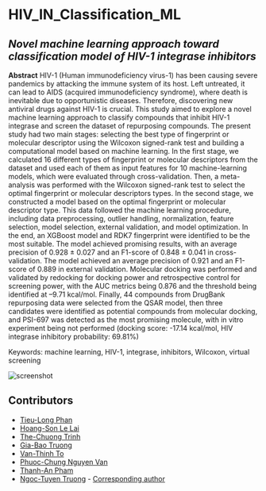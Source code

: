 # HIV_IN_Classification_ML

## ***Novel machine learning approach toward classification model of HIV-1 integrase inhibitors***

**Abstract**
HIV-1 (Human immunodeficiency virus-1) has been causing severe pandemics by attacking the immune system of its host. Left untreated, it can lead to AIDS (acquired immunodeficiency syndrome), where death is inevitable due to opportunistic diseases. Therefore, discovering new antiviral drugs against HIV-1 is crucial. This study aimed to explore a novel machine learning approach to classify compounds that inhibit HIV-1 integrase and screen the dataset of repurposing compounds. The present study had two main stages: selecting the best type of fingerprint or molecular descriptor using the Wilcoxon signed-rank test and building a computational model based on machine learning. In the first stage, we calculated 16 different types of fingerprint or molecular descriptors from the dataset and used each of them as input features for 10 machine-learning models, which were evaluated through cross-validation. Then, a meta-analysis was performed with the Wilcoxon signed-rank test to select the optimal fingerprint or molecular descriptors types. In the second stage, we constructed a model based on the optimal fingerprint or molecular descriptor type. This data followed the machine learning procedure, including data preprocessing, outlier handling, normalization, feature selection, model selection, external validation, and model optimization. In the end, an XGBoost model and RDK7 fingerprint were identified to be the most suitable. The model achieved promising results, with an average precision of 0.928 ± 0.027 and an F1-score of 0.848 ± 0.041 in cross-validation. The model achieved an average precision of 0.921 and an F1-score of 0.889 in external validation. Molecular docking was performed and validated by redocking for docking power and retrospective control for screening power, with the AUC metrics being 0.876 and the threshold being identified at –9.71 kcal/mol. Finally, 44 compounds from DrugBank repurposing data were selected from the QSAR model, then three candidates were identified as potential compounds from molecular docking, and PSI-697 was detected as the most promising molecule, with in vitro experiment being not performed (docking score: -17.14 kcal/mol, HIV integrase inhibitory probability: 69.81%)

Keywords: machine learning, HIV-1, integrase, inhibitors, Wilcoxon, virtual screening

![screenshot](./Img/Abstract_graphic.png)

## Contributors
- [Tieu-Long Phan](https://tieulongphan.github.io/)
- [Hoang-Son Le Lai]()
- [The-Chuong Trinh](https://trinhthechuong.github.io/)
- [Gia-Bao Truong](https://github.com/buchijw)
- [Van-Thinh To](https://thinhump.github.io/)
- [Phuoc-Chung Nguyen Van](https://www.facebook.com/chung.nguyenvanphuoc.9)
- [Thanh-An Pham](https://github.com/anpham2209)
- [Ngoc-Tuyen Truong](https://scholar.google.com/citations?hl=vi&user=qx3eMsIAAAAJ) - [Corresponding author](mailto:truongtuyen@ump.edu.vn)
